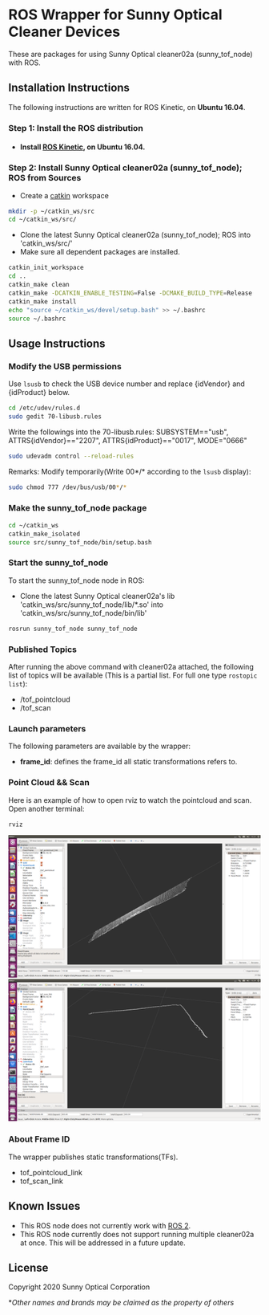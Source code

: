 # ROS Wrapper for Sunny Optical Cleaner Devices
These are packages for using Sunny Optical cleaner02a (sunny_tof_node) with ROS.

## Installation Instructions

The following instructions are written for ROS Kinetic, on **Ubuntu 16.04**.

   ### Step 1: Install the ROS distribution
   - #### Install [ROS Kinetic](http://wiki.ros.org/kinetic/Installation/Ubuntu), on Ubuntu 16.04.

   ### Step 2: Install Sunny Optical cleaner02a (sunny_tof_node); ROS from Sources
   - Create a [catkin](http://wiki.ros.org/catkin#Installing_catkin) workspace
   ```bash
   mkdir -p ~/catkin_ws/src
   cd ~/catkin_ws/src/
   ```
   - Clone the latest Sunny Optical cleaner02a (sunny_tof_node); ROS into 'catkin_ws/src/'
   - Make sure all dependent packages are installed.

   ```bash
  catkin_init_workspace
  cd ..
  catkin_make clean
  catkin_make -DCATKIN_ENABLE_TESTING=False -DCMAKE_BUILD_TYPE=Release
  catkin_make install
  echo "source ~/catkin_ws/devel/setup.bash" >> ~/.bashrc
  source ~/.bashrc
  ```

## Usage Instructions

### Modify the USB permissions
Use `lsusb` to check the USB device number and replace {idVendor} and {idProduct} below.

```bash
cd /etc/udev/rules.d
sudo gedit 70-libusb.rules
```

Write the followings into the 70-libusb.rules:
SUBSYSTEM=="usb", ATTRS{idVendor}=="2207", ATTRS{idProduct}=="0017", MODE="0666"

```bash
sudo udevadm control --reload-rules
```

Remarks: Modify temporarily(Write 00*/* according to the `lsusb` display):

```bash
sudo chmod 777 /dev/bus/usb/00*/*
```

### Make the sunny_tof_node package

```bash
cd ~/catkin_ws
catkin_make_isolated
source src/sunny_tof_node/bin/setup.bash
```

### Start the sunny_tof_node
To start the sunny_tof_node node in ROS:

 - Clone the latest Sunny Optical cleaner02a's lib 'catkin_ws/src/sunny_tof_node/lib/*.so' into 'catkin_ws/src/sunny_tof_node/bin/lib'

```bash
rosrun sunny_tof_node sunny_tof_node
```

### Published Topics
After running the above command with cleaner02a attached, the following list of topics will be available (This is a partial list. For full one type `rostopic list`):
- /tof_pointcloud
- /tof_scan

### Launch parameters
The following parameters are available by the wrapper:
- **frame_id**: defines the frame_id all static transformations refers to.

### Point Cloud && Scan
Here is an example of how to open rviz to watch the pointcloud and scan. Open another terminal:
```bash
rviz
```
![rviz](./assets/rviz_tof_pointcloud.png)
![rviz](./assets/rviz_tof_scan.png)

### About Frame ID
The wrapper publishes static transformations(TFs).
- tof_pointcloud_link
- tof_scan_link

## Known Issues
* This ROS node does not currently work with [ROS 2](https://github.com/ros2/ros2/wiki).
* This ROS node currently does not support running multiple cleaner02a at once. This will be addressed in a future update. 

## License
Copyright 2020 Sunny Optical Corporation

**Other names and brands may be claimed as the property of others*
